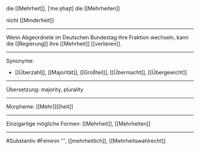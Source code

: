 die [[Mehrheit]], [ˈmeːɐ̯haɪ̯t] 
die [[Mehrheiten]]

nicht [[Minderheit]]

---
Wenn Abgeordnete im Deutschen Bundestag ihre Fraktion wechseln, kann die [[Regierung]] ihre [[Mehrheit]] [[verlieren]].


---
Synonyme:
- [[Überzahl]], [[Majorität]], [[Großteil]], [[Übermacht]], [[Übergewicht]]

---
Übersetzung: majority, plurality

---
Morpheme:
[[Mehr]][[heit]]

---
Einzigartige mögliche Formen: [[Mehrheit]], [[Mehrheiten]]

---
#Substantiv #Feminin
''', [[mehrheitlich]], [[Mehrheitswahlrecht]]